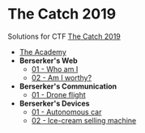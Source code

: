 # The Catch 2019

Solutions for CTF [The Catch 2019](https://www.thecatch.cz/)

- [The Academy](01-academy/README.md)
- **Berserker's Web**
    - [01 - Who am I](02-web/01-whoami/README.md)
    - [02 - Am I worthy?](02-web/02-am-i-worthy/README.md)
- **Berserker's Communication**
    - [01 - Drone flight](03-communications/01-drone-flight/README.md)
- **Berserker's Devices**
    - [01 - Autonomous car](04-devices/01-autonomous-car/README.md)
    - [02 - Ice-cream selling machine](04-devices/02-ice-cream/README.md)